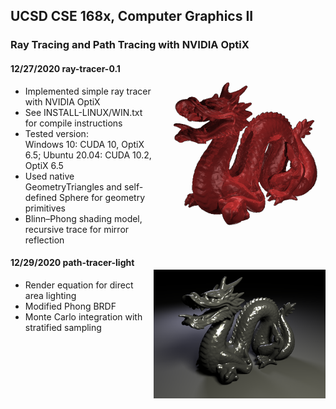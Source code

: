 ## UCSD CSE 168x, Computer Graphics II
### Ray Tracing and Path Tracing with NVIDIA OptiX
<img src="Scenes/images/dragon_1.png" width="275" align="right" vspace = "25">

#### 12/27/2020 ray-tracer-0.1
- Implemented simple ray tracer with NVIDIA OptiX
- See INSTALL-LINUX/WIN.txt for compile instructions
- Tested version:  
Windows 10: CUDA 10, OptiX 6.5;
Ubuntu 20.04: CUDA 10.2, OptiX 6.5
- Used native GeometryTriangles and self-defined Sphere for geometry primitives
- Blinn–Phong shading model, recursive trace for mirror reflection

<img src="Scenes/images/dragon_2.png" width="275" align="right" vspace = "25">

#### 12/29/2020 path-tracer-light
- Render equation for direct area lighting
- Modified Phong BRDF
- Monte Carlo integration with stratified sampling